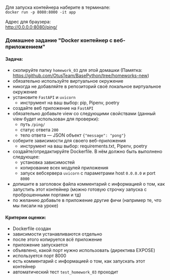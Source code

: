 Для запуска контейнера наберите в терминале:  
`docker run -p 8080:8000 -it app`  

Адрес для браузера:  
http://0.0.0.0:8080/ping/



### Домашнее задание "Docker контейнер c веб-приложением"
#### Задача:
- скопируйте папку `homework_03` для этой домашки 
  (Памятка: https://github.com/OtusTeam/BasePython/tree/homeworks-new)
- обязательно используйте виртуальное окружение
- никогда не добавляйте в репозиторий своё локальное виртуальное окружение
- установите `FastAPI` и `uvicorn`
    - инструмент на ваш выбор: pip, Pipenv, poetry
- создайте веб приложение на `FastAPI`
- обязательно добавьте view со следующими свойствами 
  (данный view будет использован для проверки):
    - путь `/ping/`
    - статус ответа `200`
    - тело ответа — JSON объект `{"message": "pong"}`
- соберите зависимости для своего веб-приложения
    - инструмент на ваш выбор: requirements.txt, Pipenv, poetry
- создайте/отредактируйте Dockerfile. В нём должно быть выполнено следующее:
    - установка зависимостей
    - копирование всех модулей приложения
    - запуск вебсервера `uvicorn` c параметрами host `0.0.0.0` и port `8000`
- допишите в заголовок файла комментарий с информацией о том, как запустить этот контейнер 
  (можно готовую строчку запуска с проброшенными портами и тд)
- по желанию добавьте в приложение другие фичи (например те, что мы писали на уроке)
#### Критерии оценки:
- Dockerfile создан
- зависимости устанавливаются отдельно
- после этого копируется всё приложение
- приложение запускается
- объявлено, какой порт нужно использовать (директива EXPOSE)
- используется порт 8000
- есть комментарий с информацией о том, как запускать этот контейнер
- автоматический тест `test_homework_03` проходит
